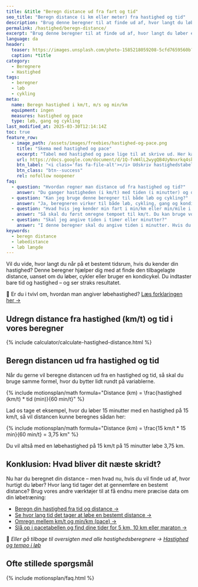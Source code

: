 ```yaml
---
title: &title "Beregn distance ud fra fart og tid"
seo_title: "Beregn distance (i km eller meter) fra hastighed og tid"
description: "Brug denne beregner til at finde ud af, hvor langt du løber eller cykler ud fra hastighed og tid."
permalink: /hastighed/beregn-distance/
excerpt: "Brug denne beregner til at finde ud af, hvor langt du løber eller cykler ud fra hastighed og tid."
language: da
header:
  teaser: https://images.unsplash.com/photo-1585218059208-5cfd7659560b?ixid=MnwxMjA3fDB8MHxwaG90by1wYWdlfHx8fGVufDB8fHx8&ixlib=rb-1.2.1&auto=format&fit=crop&h=300&w=400&q=10
  caption: *title
category:
  - Beregnere
  - Hastighed
tags:
  - beregner
  - løb
  - cykling
meta:
  name: Beregn hastighed i km/t, m/s og min/km
  equipment: ingen
  measures: hastighed og pace
  type: løb, gang og cykling
last_modified_at: 2025-03-30T12:14:14Z
toc: true
feature_row:
  - image_path: /assets/images/freebies/hastighed-og-pace.png
    title: "Skema med hastighed og pace"
    excerpt: "Tabel med hastighed og pace lige til at skrive ud. Her kan du hurtigt se, hvad en hastighed i km/t eller m/s svarer til i dit pace i min/km."
    url: https://docs.google.com/document/d/1Q-fvW4lL2wygQB4UyNnxrkq4sknXczDUSF7tw8hV-do/copy?usp=sharing
    btn_label: "<i class='fas fa-file-alt'></i> Udskriv hastighedstabel"
    btn_class: "btn--success"
    rel: nofollow noopener
faq:
  - question: "Hvordan regner man distance ud fra hastighed og tid?"
    answer: "Du ganger hastigheden (i km/t) med tiden (i minutter) og dividerer med 60. Det skyldes, at der er 60 minutter på en time. Du kan også bruge vores beregner her på siden – den klarer det hele for dig."
  - question: "Kan jeg bruge denne beregner til både løb og cykling?"
    answer: "Ja, beregneren virker til både løb, cykling, gang og kondicykling – faktisk alle aktiviteter, hvor du kender en gennemsnitshastighed. Du skal bare indtaste din hastighed og den tid, du bevæger dig."
  - question: "Hvad hvis jeg kender min fart i min/km eller min/mile i stedet for km/t?"
    answer: "Så skal du først omregne tempoet til km/t. Du kan bruge vores [omregner fra tempo til km/t](/hastighed/omregner-tempo-fart/) for at finde den tilsvarende hastighed i km/t, som du så kan bruge i denne beregner."
  - question: "Skal jeg angive tiden i timer eller minutter?"
    answer: "I denne beregner skal du angive tiden i minutter. Hvis du har tid i timer, kan du gange den med 60 for at få minutter – f.eks. 1,5 time = 90 minutter."
keywords:
  - beregn distance
  - løbedistance
  - løb længde
---
```


Vil du vide, hvor langt du når på et bestemt tidsrum, hvis du kender din hastighed? Denne beregner hjælper dig med at finde den tilbagelagte distance, uanset om du løber, cykler eller bruger en kondicykel. Du indtaster bare tid og hastighed – og ser straks resultatet.

📌 Er du i tvivl om, hvordan man angiver løbehastighed? [Læs forklaringen her →](/hastighed/)

## Udregn distance fra hastighed (km/t) og tid i vores beregner

{% include calculator/calculate-hastighed-distance.html %}

## Beregn distancen ud fra hastighed og tid

Når du gerne vil beregne distancen ud fra en hastighed og tid, så skal du bruge samme formel, hvor du bytter lidt rundt på variablerne.

{% include motionsplan/math formula="Distance (km) = \frac{hastighed (km/t) * tid (min)}{60 min/t}" %}

Lad os tage et eksempel, hvor du løber 15 minutter med en hastighed på 15 km/t, så vil distancen kunne beregnes sådan her:

{% include motionsplan/math formula="Distance (km) = \frac{15 km/t * 15 min}{60 min/t} = 3,75 km" %}

Du vil altså med en løbehastighed på 15 km/t på 15 minutter løbe 3,75 km.

## Konklusion: Hvad bliver dit næste skridt?

Nu har du beregnet din distance – men hvad nu, hvis du vil finde ud af, hvor hurtigt du løber? Hvor lang tid tager det at gennemføre en bestemt distance? Brug vores andre værktøjer til at få endnu mere præcise data om din løbetræning:

- [Beregn din hastighed fra tid og distance →](/hastighed/beregn-hastighed/)
- [Se hvor lang tid det tager at løbe en bestemt distance →](/hastighed/beregn-tid/)
- [Omregn mellem km/t og min/km (pace) →](/hastighed/omregner-tempo-fart/)
- [Slå op i pacetabellen og find dine tider for 5 km, 10 km eller maraton →](/hastighed/pacetabel/)

📌 *Eller gå tilbage til oversigten med alle hastighedsberegnere → [Hastighed og tempo i løb](/hastighed/)*

## Ofte stillede spørgsmål

{% include motionsplan/faq.html %}

